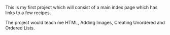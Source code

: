 This is my first project which will consist of a main index page which has links
to a few recipes.

The project would teach me HTML, Adding Images, Creating Unordered and Ordered Lists.

